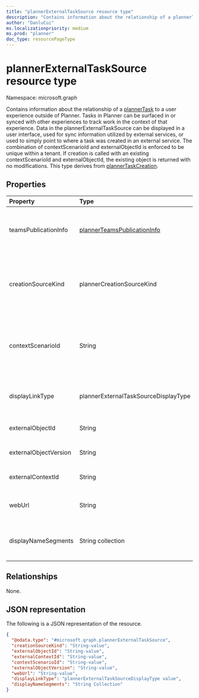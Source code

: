 ```yaml
---
title: "plannerExternalTaskSource resource type"
description: "Contains information about the relationship of a plannerTask to a user experience outside of Planner."
author: "DanluCui"
ms.localizationpriority: medium
ms.prod: "planner"
doc_type: resourcePageType
---
```


# plannerExternalTaskSource resource type

Namespace: microsoft.graph

Contains information about the relationship of a [plannerTask](plannerTask.md) to a user experience outside of Planner. Tasks in Planner can be surfaced in or synced with other experiences to track work in the context of that experience. Data in the plannerExternalTaskSource can be displayed in a user interface, used for sync information utilized by external services, or used to simply point to where a task was created in an external service. The combination of contextScenarioId and externalObjectId is enforced to be unique within a tenant. If creation is called with an existing contextScenarioId and externalObjectId, the existing object is returned with no modifications. This type derives from [plannerTaskCreation](plannerTaskCreation.md).

## Properties
|Property|Type|Description|
|:---|:---|:---|
|teamsPublicationInfo|[plannerTeamsPublicationInfo](../resources/plannerteamspublicationinfo.md)|Information about the publication process that created this task. This field is deprecated and should not be used in this resource type. Inherited from [plannerTaskCreation](plannerTaskCreation.md).|
|creationSourceKind|plannerCreationSourceKind|Specifies what kind of creation source the task is created with. The possible values are: `external`, `publication` and `unknownFutureValue`. The value of this property will be `external`. Inherited from [plannerTaskCreation](plannerTaskCreation.md).|
|contextScenarioId|String| Nullable. An identifier for the scenario associated with this external source. This should be in reverse DNS format. For example, Contoso company owned application for customer support would have a value like "com.constoso.customerSupport".|
|displayLinkType|plannerExternalTaskSourceDisplayType| Specifies how an application should display the link to the associated plannerExternalTaskSource. The possible values are: `none`, `default`. |
|externalObjectId|String| Nullable. The id of the entity that an external service associates with a task.|
|externalObjectVersion|String| Nullable. The external Item Version for the object specified by the externalObjectId.|
|externalContextId|String| Nullable. The id of the external entity's containing entity or context.|
|webUrl|String| Nullable. URL of the user experience represented by the associated plannerExternalTaskSource.|
|displayNameSegments|String collection| The segments of the name of the external experience. Segments represent a hierarchical structure that allows other apps to display the relationship.|

## Relationships
None.

## JSON representation
The following is a JSON representation of the resource.
<!-- {
  "blockType": "resource",
  "@odata.type": "microsoft.graph.plannerExternalTaskSource"
}
-->
``` json
{
  "@odata.type": "#microsoft.graph.plannerExternalTaskSource",
  "creationSourceKind": "String-value",
  "externalObjectId": "String-value",
  "externalContextId": "String-value",
  "contextScenarioId": "String-value",
  "externalObjectVersion": "String-value",
  "webUrl": "String-value",
  "displayLinkType": "plannerExternalTaskSourceDisplayType value",
  "displayNameSegments": "String Collection"
}
```



